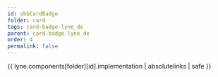 ```yaml
---
id: sbbCardBadge
folder: card
tags: card-badge-lyne_de
parent: card-badge-lyne_de
order: 4
permalink: false  
---
```

{{ lyne.components[folder][id].implementation | absolutelinks | safe }}



